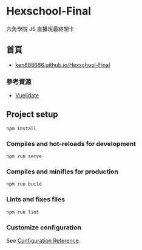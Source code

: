 # Hexschool-Final

六角學院 JS 直播班最終關卡

## 首頁

- [ken888686.github.io/Hexschool-Final](https://ken888686.github.io/Hexschool-Final/)

### 參考資源

- [Vuelidate](https://vuelidate-next.netlify.app/custom_validators.html)

## Project setup

```
npm install
```

### Compiles and hot-reloads for development

```
npm run serve
```

### Compiles and minifies for production

```
npm run build
```

### Lints and fixes files

```
npm run lint
```

### Customize configuration

See [Configuration Reference](https://cli.vuejs.org/config/).
